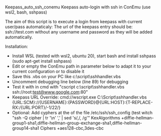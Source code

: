Keepass_auto_ssh_conemu
Keepass auto-login with ssh in ConEmu (use wsl2, bash, sshpass)

The aim of this script is to execute a login from keepass with current user/pass automaticaly:
The url of the keepass entry should be: ssh://test.com without any username and password as they will be added automatically. 

Installation:
- Install WSL (tested with wsl2, ubuntu 20), start bash and install sshpass (sudo apt-get install sshpass)
- Edit or empty the ConEmu path in parameter below to adapt it to your current configuration or to disable it
- Save this .vbs on your PC like c:\script\sshhandler.vbs 
- Uncomment debugging line below (line 89) for debugging
- Test it with in cmd with "cscript c:\script\sshhandler.vbs ssh://root:test@www.google.com:80"
- Keepass URL Override: cmd://wscript.exe C:\Script\sshhandler.vbs {URL:SCM}://{USERNAME}:{PASSWORD}@{URL:HOST}:{T-REPLACE-RX:/{URL:PORT}/-1/22/}
- Optional: Add cyphers at the of the file /etc/ssh/ssh_config (test witch "ssh -Q cipher | tr '\n' ',' | sed 's/,/, /g'"
  KexAlgorithms +diffie-hellman-group1-sha1,diffie-hellman-group-exchange-sha1,diffie-hellman-group14-sha1
  Ciphers +aes128-cbc,3des-cbc 
